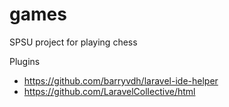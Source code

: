 # games
SPSU project for playing chess

Plugins

* https://github.com/barryvdh/laravel-ide-helper
* https://github.com/LaravelCollective/html
